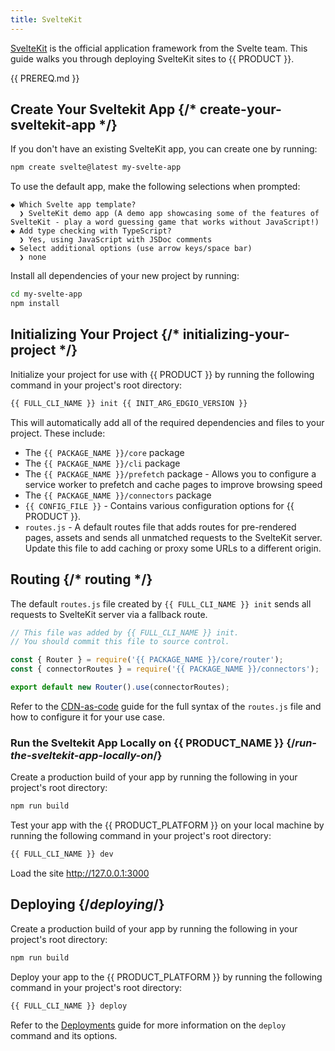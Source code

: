 ```yaml
---
title: SvelteKit
---
```


[SvelteKit](https://kit.svelte.dev/) is the official application framework from the Svelte team. This guide walks you through deploying SvelteKit sites to {{ PRODUCT }}.

<!-- ## Example {/* example */}

<ExampleButtons
  title="SvelteKit"
  siteUrl="https://edgio-community-examples-svelte-live.layer0-limelight.link/"
  repoUrl="https://github.com/edgio-docs/edgio-svelte-example"
  deployFromRepo
/> -->

<!-- ## Connector {/* connector */}

This framework has a connector developed for {{ PRODUCT }}. See [Connectors](/applications/sites_frameworks/connectors) for more information.

<ButtonLink
  variant="stroke"
  type="code"
  withIcon={true}
  href="https://github.com/edgio-docs/edgio-connectors/tree/main/edgio-sveltekit-connector">
  View the Connector Code
</ButtonLink> -->

{{ PREREQ.md }}

## Create Your Sveltekit App {/* create-your-sveltekit-app */}

If you don't have an existing SvelteKit app, you can create one by running:

```bash
npm create svelte@latest my-svelte-app
```

To use the default app, make the following selections when prompted:

```plaintext diff highlight="2,8"
◆ Which Svelte app template?
  ❯ SvelteKit demo app (A demo app showcasing some of the features of SvelteKit - play a word guessing game that works without JavaScript!)
◆ Add type checking with TypeScript?
  ❯ Yes, using JavaScript with JSDoc comments
◆ Select additional options (use arrow keys/space bar)
  ❯ none
```

Install all dependencies of your new project by running:
```bash
cd my-svelte-app
npm install
```

## Initializing Your Project {/* initializing-your-project */}

Initialize your project for use with {{ PRODUCT }} by running the following command in your project's root directory:

```bash
{{ FULL_CLI_NAME }} init {{ INIT_ARG_EDGIO_VERSION }}
```

This will automatically add all of the required dependencies and files to your project. These include:

- The `{{ PACKAGE_NAME }}/core` package
- The `{{ PACKAGE_NAME }}/cli` package
- The `{{ PACKAGE_NAME }}/prefetch` package - Allows you to configure a service worker to prefetch and cache pages to improve browsing speed
- The `{{ PACKAGE_NAME }}/connectors` package
- `{{ CONFIG_FILE }}` - Contains various configuration options for {{ PRODUCT }}.
- `routes.js` - A default routes file that adds routes for pre-rendered pages, assets and sends all unmatched requests to the SvelteKit server. Update this file to add caching or proxy some URLs to a different origin.

## Routing {/* routing */}

The default `routes.js` file created by `{{ FULL_CLI_NAME }} init` sends all requests to SvelteKit server via a fallback route.

```js
// This file was added by {{ FULL_CLI_NAME }} init.
// You should commit this file to source control.

const { Router } = require('{{ PACKAGE_NAME }}/core/router');
const { connectorRoutes } = require('{{ PACKAGE_NAME }}/connectors');

export default new Router().use(connectorRoutes);
```

Refer to the [CDN-as-code](/applications/performance/cdn_as_code) guide for the full syntax of the `routes.js` file and how to configure it for your use case.


### Run the Sveltekit App Locally on {{ PRODUCT_NAME }} {/*run-the-sveltekit-app-locally-on*/}

Create a production build of your app by running the following in your project's root directory:

```bash
npm run build
```

Test your app with the {{ PRODUCT_PLATFORM }} on your local machine by running the following command in your project's root directory:

```bash
{{ FULL_CLI_NAME }} dev
```

Load the site http://127.0.0.1:3000

## Deploying {/*deploying*/}

Create a production build of your app by running the following in your project's root directory:

```bash
npm run build
```

Deploy your app to the {{ PRODUCT_PLATFORM }} by running the following command in your project's root directory:

```bash
{{ FULL_CLI_NAME }} deploy
```

Refer to the [Deployments](/applications/basics/deployments) guide for more information on the `deploy` command and its options.
